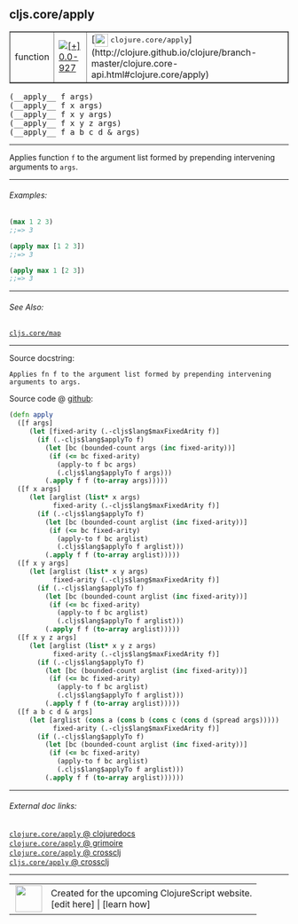 ## cljs.core/apply



 <table border="1">
<tr>
<td>function</td>
<td><a href="https://github.com/cljsinfo/cljs-api-docs/tree/0.0-927"><img valign="middle" alt="[+] 0.0-927" title="Added in 0.0-927" src="https://img.shields.io/badge/+-0.0--927-lightgrey.svg"></a> </td>
<td>
[<img height="24px" valign="middle" src="http://i.imgur.com/1GjPKvB.png"> <samp>clojure.core/apply</samp>](http://clojure.github.io/clojure/branch-master/clojure.core-api.html#clojure.core/apply)
</td>
</tr>
</table>


 <samp>
(__apply__ f args)<br>
</samp>
 <samp>
(__apply__ f x args)<br>
</samp>
 <samp>
(__apply__ f x y args)<br>
</samp>
 <samp>
(__apply__ f x y z args)<br>
</samp>
 <samp>
(__apply__ f a b c d & args)<br>
</samp>

---

Applies function `f` to the argument list formed by prepending intervening
arguments to `args`.



---

###### Examples:

```clj
(max 1 2 3)
;;=> 3

(apply max [1 2 3])
;;=> 3

(apply max 1 [2 3])
;;=> 3
```



---

###### See Also:

[`cljs.core/map`](../cljs.core/map.md)<br>

---


Source docstring:

```
Applies fn f to the argument list formed by prepending intervening arguments to args.
```


Source code @ [github](https://github.com/clojure/clojurescript/blob/r1.7.122/src/main/cljs/cljs/core.cljs#L3424-L3469):

```clj
(defn apply
  ([f args]
     (let [fixed-arity (.-cljs$lang$maxFixedArity f)]
       (if (.-cljs$lang$applyTo f)
         (let [bc (bounded-count args (inc fixed-arity))]
          (if (<= bc fixed-arity)
            (apply-to f bc args)
            (.cljs$lang$applyTo f args)))
         (.apply f f (to-array args)))))
  ([f x args]
     (let [arglist (list* x args)
           fixed-arity (.-cljs$lang$maxFixedArity f)]
       (if (.-cljs$lang$applyTo f)
         (let [bc (bounded-count arglist (inc fixed-arity))]
          (if (<= bc fixed-arity)
            (apply-to f bc arglist)
            (.cljs$lang$applyTo f arglist)))
         (.apply f f (to-array arglist)))))
  ([f x y args]
     (let [arglist (list* x y args)
           fixed-arity (.-cljs$lang$maxFixedArity f)]
       (if (.-cljs$lang$applyTo f)
         (let [bc (bounded-count arglist (inc fixed-arity))]
          (if (<= bc fixed-arity)
            (apply-to f bc arglist)
            (.cljs$lang$applyTo f arglist)))
         (.apply f f (to-array arglist)))))
  ([f x y z args]
     (let [arglist (list* x y z args)
           fixed-arity (.-cljs$lang$maxFixedArity f)]
       (if (.-cljs$lang$applyTo f)
         (let [bc (bounded-count arglist (inc fixed-arity))]
          (if (<= bc fixed-arity)
            (apply-to f bc arglist)
            (.cljs$lang$applyTo f arglist)))
         (.apply f f (to-array arglist)))))
  ([f a b c d & args]
     (let [arglist (cons a (cons b (cons c (cons d (spread args)))))
           fixed-arity (.-cljs$lang$maxFixedArity f)]
       (if (.-cljs$lang$applyTo f)
         (let [bc (bounded-count arglist (inc fixed-arity))]
          (if (<= bc fixed-arity)
            (apply-to f bc arglist)
            (.cljs$lang$applyTo f arglist)))
         (.apply f f (to-array arglist))))))
```

<!--
Repo - tag - source tree - lines:

 <pre>
clojurescript @ r1.7.122
└── src
    └── main
        └── cljs
            └── cljs
                └── <ins>[core.cljs:3424-3469](https://github.com/clojure/clojurescript/blob/r1.7.122/src/main/cljs/cljs/core.cljs#L3424-L3469)</ins>
</pre>

-->

---



###### External doc links:

[`clojure.core/apply` @ clojuredocs](http://clojuredocs.org/clojure.core/apply)<br>
[`clojure.core/apply` @ grimoire](http://conj.io/store/v1/org.clojure/clojure/1.7.0-beta3/clj/clojure.core/apply/)<br>
[`clojure.core/apply` @ crossclj](http://crossclj.info/fun/clojure.core/apply.html)<br>
[`cljs.core/apply` @ crossclj](http://crossclj.info/fun/cljs.core.cljs/apply.html)<br>

---

 <table>
<tr><td>
<img valign="middle" align="right" width="48px" src="http://i.imgur.com/Hi20huC.png">
</td><td>
Created for the upcoming ClojureScript website.<br>
[edit here] | [learn how]
</td></tr></table>

[edit here]:https://github.com/cljsinfo/cljs-api-docs/blob/master/cljsdoc/cljs.core/apply.cljsdoc
[learn how]:https://github.com/cljsinfo/cljs-api-docs/wiki/cljsdoc-files

<!--

This information was too distracting to show to readers, but I'll leave it
commented here since it is helpful to:

- pretty-print the data used to generate this document
- and show how to retrieve that data



The API data for this symbol:

```clj
{:description "Applies function `f` to the argument list formed by prepending intervening\narguments to `args`.",
 :ns "cljs.core",
 :name "apply",
 :signature ["[f args]"
             "[f x args]"
             "[f x y args]"
             "[f x y z args]"
             "[f a b c d & args]"],
 :history [["+" "0.0-927"]],
 :type "function",
 :related ["cljs.core/map"],
 :full-name-encode "cljs.core/apply",
 :source {:code "(defn apply\n  ([f args]\n     (let [fixed-arity (.-cljs$lang$maxFixedArity f)]\n       (if (.-cljs$lang$applyTo f)\n         (let [bc (bounded-count args (inc fixed-arity))]\n          (if (<= bc fixed-arity)\n            (apply-to f bc args)\n            (.cljs$lang$applyTo f args)))\n         (.apply f f (to-array args)))))\n  ([f x args]\n     (let [arglist (list* x args)\n           fixed-arity (.-cljs$lang$maxFixedArity f)]\n       (if (.-cljs$lang$applyTo f)\n         (let [bc (bounded-count arglist (inc fixed-arity))]\n          (if (<= bc fixed-arity)\n            (apply-to f bc arglist)\n            (.cljs$lang$applyTo f arglist)))\n         (.apply f f (to-array arglist)))))\n  ([f x y args]\n     (let [arglist (list* x y args)\n           fixed-arity (.-cljs$lang$maxFixedArity f)]\n       (if (.-cljs$lang$applyTo f)\n         (let [bc (bounded-count arglist (inc fixed-arity))]\n          (if (<= bc fixed-arity)\n            (apply-to f bc arglist)\n            (.cljs$lang$applyTo f arglist)))\n         (.apply f f (to-array arglist)))))\n  ([f x y z args]\n     (let [arglist (list* x y z args)\n           fixed-arity (.-cljs$lang$maxFixedArity f)]\n       (if (.-cljs$lang$applyTo f)\n         (let [bc (bounded-count arglist (inc fixed-arity))]\n          (if (<= bc fixed-arity)\n            (apply-to f bc arglist)\n            (.cljs$lang$applyTo f arglist)))\n         (.apply f f (to-array arglist)))))\n  ([f a b c d & args]\n     (let [arglist (cons a (cons b (cons c (cons d (spread args)))))\n           fixed-arity (.-cljs$lang$maxFixedArity f)]\n       (if (.-cljs$lang$applyTo f)\n         (let [bc (bounded-count arglist (inc fixed-arity))]\n          (if (<= bc fixed-arity)\n            (apply-to f bc arglist)\n            (.cljs$lang$applyTo f arglist)))\n         (.apply f f (to-array arglist))))))",
          :title "Source code",
          :repo "clojurescript",
          :tag "r1.7.122",
          :filename "src/main/cljs/cljs/core.cljs",
          :lines [3424 3469]},
 :examples [{:id "174052",
             :content "```clj\n(max 1 2 3)\n;;=> 3\n\n(apply max [1 2 3])\n;;=> 3\n\n(apply max 1 [2 3])\n;;=> 3\n```"}],
 :full-name "cljs.core/apply",
 :clj-symbol "clojure.core/apply",
 :docstring "Applies fn f to the argument list formed by prepending intervening arguments to args."}

```

Retrieve the API data for this symbol:

```clj
;; from Clojure REPL
(require '[clojure.edn :as edn])
(-> (slurp "https://raw.githubusercontent.com/cljsinfo/cljs-api-docs/catalog/cljs-api.edn")
    (edn/read-string)
    (get-in [:symbols "cljs.core/apply"]))
```

-->
